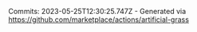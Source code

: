 Commits: 2023-05-25T12:30:25.747Z - Generated via https://github.com/marketplace/actions/artificial-grass
<br>

